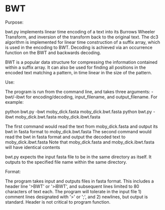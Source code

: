 BWT
===

Purpose:

bwt.py implements linear time encoding of a text into its Burrows Wheeler Transform, and inversion of the transform back to the original text. The dc3 algorithm is implemented for linear time construction of a suffix array, which is used in the encoding to BWT. Decoding is achieved via an occurrence function on the BWT and backwards decoding. 

BWT is a popular data structure for compressing the information contained within a suffix array. It can also be used for finding all positions in the encoded text matching a pattern, in time linear in the size of the pattern.

Use: 

The program is run from the command line, and takes three arguments: -bwt/-ibwt for encoding/decoding, input_filename, and output_filename. For example: 

python bwt.py -bwt moby_dick.fasta moby_dick.bwt.fasta
python bwt.py -ibwt moby_dick.bwt.fasta moby_dick.ibwt.fasta

The first command would read the text from moby_dick.fasta and output its bwt in fasta format to moby_dick.bwt.fasta
The second command would read the bwt in fasta format and output the decoded text to moby_dick.ibwt.fasta
Note that moby_dick.fasta and moby_dick.ibwt.fasta will have identical contents

bwt.py expects the input fasta file to be in the same directory as itself. It outputs to the specified file name within the same directory.

Format: 

The program takes input and outputs files in fasta format. This includes a header line '>BWT' or '>iBWT', and subsequent lines limited to 80 characters of text each. The program will tolerate in the input file 1) comment lines designated with '>' or ';', and 2) newlines, but output is standard. Header is not critical to program function.
